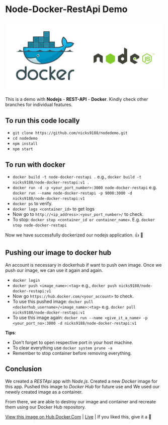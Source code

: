 # Node-Docker-RestApi Demo

![picture alt](views/img/docker-node.jpeg)

This is a demo with **Nodejs** - **REST-API** - **Docker**. Kindly check other branches for individual features.

## To run this code locally

* `git clone https://github.com/nicks9188/nodedemo.git`
* `cd nodedemo`
* `npm install`
* `npm start`

## To run with docker

* `docker build -t node-docker-restapi .` e.g., `docker build -t nicks9188/node-docker-restapi:v1 .`
* `docker run -d -p <your_port_number>:3000 node-docker-restapi` e.g. `docker run --name node-docker-restapi -p 9000:3000 -d nicks9188/node-docker-restapi:v1`
* `docker ps` to verify.
* `docker logs <container_id>` to get logs
* Now go to `http://<ip_address>:<your_port_number>/` to check.
* To stop: `docker stop <container_id or container_name>`. E.g. `docker stop node-docker-restapi`

Now we have successfully dockerized our nodejs application. :thumbsup: :metal:

## Pushing our image to docker hub

An account is necessary in dockerhub if want to push own image. Once we push our image, we can use it again and again.

* `docker login`
* `docker push <image_name>:<tag>` e.g., `docker push nicks9188/node-docker-restapi:v1`
* Now go `https://hub.docker.com/<your_account>` to check.
* To use this pushed image: `docker pull <dockerhub_username>/<image_name>:<tag>` e.g. `docker pull nicks9188/node-docker-restapi:v1`
* To use this image again: `docker run --name <give_it_a_name> -p <your_port_no>:3000 -d nicks9188/node-docker-restapi:v1`

**Tips**:

* Don't forget to open respective port in your host machine.
* To clear everything use `docker system prune -a`
* Remember to stop container before removing everything.

## Conclusion

We created a _RESTApi_ app with _Node.js_. Created a new _Docker_ image for this app. Pushed this image to _Docker Hub_ for future use and We used our newely created image as a container.

From there, we are able to destroy our image and container and recreate them using our Docker Hub repository.

[View this image on Hub.Docker.Com](https://hub.docker.com/r/nicks9188/node-docker-restapi) | [Live](http://13.233.15.16:7000/) | If you liked this, give it a :star2:
